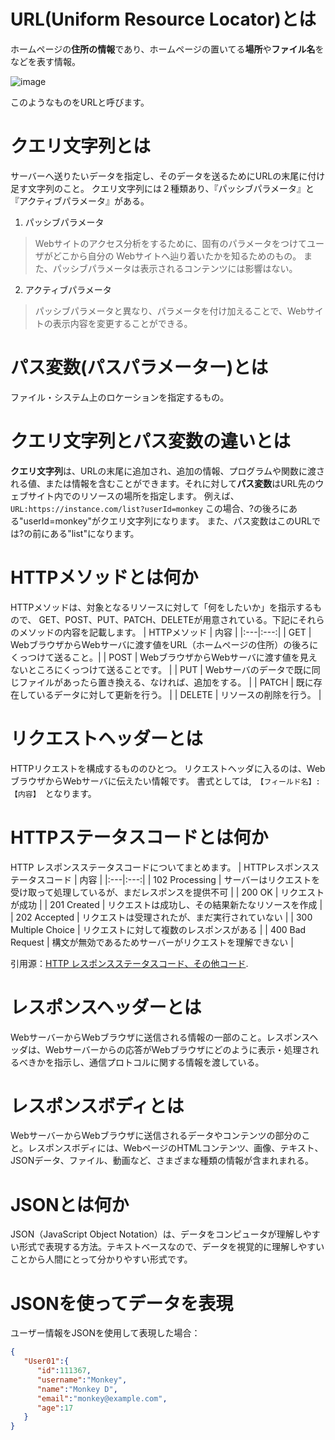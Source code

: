 # URL(Uniform Resource Locator)とは
ホームページの**住所の情報**であり、ホームページの置いてる**場所**や**ファイル名**をなどを表す情報。

![image](https://github.com/KIKI0911/Task_3/assets/148507850/6207b4f6-fcd2-4b35-a0a9-aa51425df209)

このようなものをURLと呼びます。
# クエリ文字列とは
サーバーへ送りたいデータを指定し、そのデータを送るためにURLの末尾に付け足す文字列のこと。
クエリ文字列には２種類あり、『パッシブパラメータ』と『アクティブパラメータ』がある。
1. パッシブパラメータ
> Webサイトのアクセス分析をするために、固有のパラメータをつけてユーザがどこから自分の
> Webサイトへ辿り着いたかを知るためのもの。
> また、パッシブパラメータは表示されるコンテンツには影響はない。
2. アクティブパラメータ
> パッシブパラメータと異なり、パラメータを付け加えることで、Webサイトの表示内容を変更することができる。
# パス変数(パスパラメーター)とは
ファイル・システム上のロケーションを指定するもの。
# クエリ文字列とパス変数の違いとは
**クエリ文字列**は、URLの末尾に追加され、追加の情報、プログラムや関数に渡される値、または情報を含むことができます。それに対して**パス変数**はURL先のウェブサイト内でのリソースの場所を指定します。
例えば、
`URL:https://instance.com/list?userId=monkey`
   この場合、?の後ろにある"userId=monkey"がクエリ文字列になります。
また、パス変数はこのURLでは?の前にある"list"になります。
# HTTPメソッドとは何か
HTTPメソッドは、対象となるリソースに対して「何をしたいか」を指示するもので、
GET、POST、PUT、PATCH、DELETEが用意されている。下記にそれらのメソッドの内容を記載します。
| HTTPメソッド | 内容 |
|:---|:---:|
| GET | WebブラウザからWebサーバに渡す値をURL（ホームページの住所）の後ろにくっつけて送ること。|
| POST | WebブラウザからWebサーバに渡す値を見えないところにくっつけて送ることです。 |
| PUT | Webサーバのデータで既に同じファイルがあったら置き換える、なければ、追加をする。 |
| PATCH | 既に存在しているデータに対して更新を行う。 |
| DELETE | リソースの削除を行う。 |
# リクエストヘッダーとは
HTTPリクエストを構成するもののひとつ。
リクエストヘッダに入るのは、WebブラウザからWebサーバに伝えたい情報です。
書式としては,　`【フィールド名】:【内容】`　となります。
# HTTPステータスコードとは何か
HTTP レスポンスステータスコードについてまとめます。
| HTTPレスポンスステータスコード | 内容 |
|:---|:---:|
| 102 Processing | サーバーはリクエストを受け取って処理しているが、まだレスポンスを提供不可 |
| 200 OK | リクエストが成功 |
| 201 Created | リクエストは成功し、その結果新たなリソースを作成 |
| 202 Accepted | リクエストは受理されたが、まだ実行されていない |
| 300 Multiple Choice | リクエストに対して複数のレスポンスがある |
| 400 Bad Request | 構文が無効であるためサーバーがリクエストを理解できない |

引用源：[HTTP レスポンスステータスコード、その他コード](https://developer.mozilla.org/ja/docs/Web/HTTP/Status).
# レスポンスヘッダーとは
WebサーバーからWebブラウザに送信される情報の一部のこと。レスポンスヘッダは、Webサーバーからの応答がWebブラウザにどのように表示・処理されるべきかを指示し、通信プロトコルに関する情報を渡している。
# レスポンスボディとは
WebサーバーからWebブラウザに送信されるデータやコンテンツの部分のこと。レスポンスボディには、WebページのHTMLコンテンツ、画像、テキスト、JSONデータ、ファイル、動画など、さまざまな種類の情報が含まれまれる。
# JSONとは何か
JSON（JavaScript Object Notation）は、データをコンピュータが理解しやすい形式で表現する方法。テキストベースなので、データを視覚的に理解しやすいことから人間にとって分かりやすい形式です。
# JSONを使ってデータを表現
ユーザー情報をJSONを使用して表現した場合：<br>
```JSON
{
   "User01":{
      "id":111367,
      "username":"Monkey",
      "name":"Monkey D",
      "email":"monkey@example.com",
      "age":17
   }
}
```
